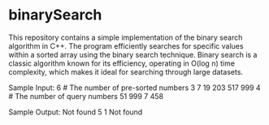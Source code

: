 # binarySearch
This repository contains a simple implementation of the binary search algorithm in C++. The program efficiently searches for specific values within a sorted array using the binary search technique. Binary search is a classic algorithm known for its efficiency, operating in O(log n) time complexity, which makes it ideal for searching through large datasets.

Sample Input:
  6 # The number of pre-sorted numbers
  3
  7
  19
  203
  517
  999
  4 # The number of query numbers
  51
  999
  7
  458

Sample Output:
  Not found
  5
  1
  Not found 

